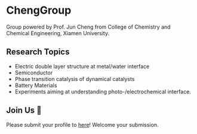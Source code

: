 # ChengGroup

Group powered by Prof. Jun Cheng from College of Chemistry and Chemical Engineering, Xiamen University.

## Research Topics

- Electric double layer structure at metal/water interface
- Semiconductor
- Phase transition catalysis of dynamical catalysts
- Battery Materials
- Experiments aiming at understanding photo-/electrochemical interface.

## Join Us 👋

Please submit your profile to [here](https://cheng-group.net/join)! Welcome your submission.

